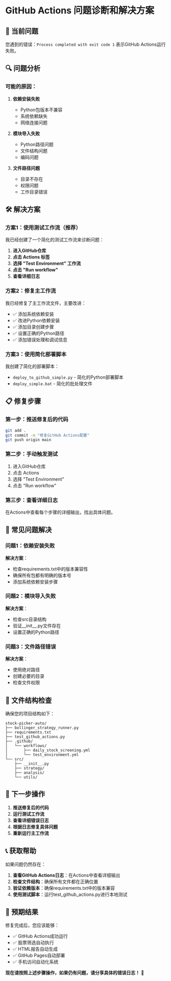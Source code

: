 # GitHub Actions 问题诊断和解决方案

## 🚨 当前问题

您遇到的错误：`Process completed with exit code 1` 表示GitHub Actions运行失败。

## 🔍 问题分析

### 可能的原因：

1. **依赖安装失败**
   - Python包版本不兼容
   - 系统依赖缺失
   - 网络连接问题

2. **模块导入失败**
   - Python路径问题
   - 文件结构问题
   - 编码问题

3. **文件路径问题**
   - 目录不存在
   - 权限问题
   - 工作目录错误

## 🛠️ 解决方案

### 方案1：使用测试工作流（推荐）

我已经创建了一个简化的测试工作流来诊断问题：

1. **进入GitHub仓库**
2. **点击 Actions 标签**
3. **选择 "Test Environment" 工作流**
4. **点击 "Run workflow"**
5. **查看详细日志**

### 方案2：修复主工作流

我已经修复了主工作流文件，主要改进：

- ✅ 添加系统依赖安装
- ✅ 改进Python依赖安装
- ✅ 添加目录创建步骤
- ✅ 设置正确的Python路径
- ✅ 添加错误处理和调试信息

### 方案3：使用简化部署脚本

我创建了简化的部署脚本：

- `deploy_to_github_simple.py` - 简化的Python部署脚本
- `deploy_simple.bat` - 简化的批处理文件

## 📋 修复步骤

### 第一步：推送修复后的代码

```bash
git add .
git commit -m "修复GitHub Actions配置"
git push origin main
```

### 第二步：手动触发测试

1. 进入GitHub仓库
2. 点击 Actions
3. 选择 "Test Environment"
4. 点击 "Run workflow"

### 第三步：查看详细日志

在Actions中查看每个步骤的详细输出，找出具体问题。

## 🔧 常见问题解决

### 问题1：依赖安装失败

**解决方案**：
- 检查requirements.txt中的版本兼容性
- 确保所有包都有明确的版本号
- 添加系统依赖安装步骤

### 问题2：模块导入失败

**解决方案**：
- 检查src目录结构
- 验证__init__.py文件存在
- 设置正确的Python路径

### 问题3：文件路径错误

**解决方案**：
- 使用绝对路径
- 创建必要的目录
- 检查文件权限

## 📁 文件结构检查

确保您的项目结构如下：

```
stock-picker-auto/
├── bollinger_strategy_runner.py
├── requirements.txt
├── test_github_actions.py
├── .github/
│   └── workflows/
│       ├── daily_stock_screening.yml
│       └── test_environment.yml
└── src/
    ├── __init__.py
    ├── strategy/
    ├── analysis/
    └── utils/
```

## 🚀 下一步操作

1. **推送修复后的代码**
2. **运行测试工作流**
3. **查看详细错误日志**
4. **根据日志修复具体问题**
5. **重新运行主工作流**

## 📞 获取帮助

如果问题仍然存在：

1. **查看GitHub Actions日志**：在Actions中查看详细输出
2. **检查文件结构**：确保所有文件都在正确位置
3. **验证依赖版本**：确保requirements.txt中的版本兼容
4. **使用测试脚本**：运行test_github_actions.py进行本地测试

## 🎯 预期结果

修复完成后，您应该能够：

- ✅ GitHub Actions成功运行
- ✅ 股票筛选自动执行
- ✅ HTML报告自动生成
- ✅ GitHub Pages自动部署
- ✅ 手机访问自动化系统

**现在请按照上述步骤操作，如果仍有问题，请分享具体的错误日志！** 🚀
